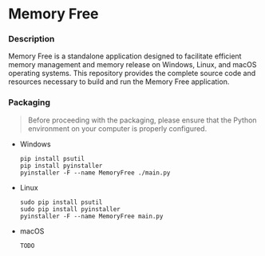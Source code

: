 # Memory Free

### Description
Memory Free is a standalone application designed to facilitate efficient memory management and memory release on Windows, Linux, and macOS operating systems. This repository provides the complete source code and resources necessary to build and run the Memory Free application.

### Packaging

> Before proceeding with the packaging, please ensure that the Python environment on your computer is properly configured.

+ Windows
  ```
  pip install psutil
  pip install pyinstaller
  pyinstaller -F --name MemoryFree ./main.py
  ```

+ Linux
  ```
  sudo pip install psutil
  sudo pip install pyinstaller
  pyinstaller -F --name MemoryFree main.py
  ```

+ macOS
  ```
  TODO
  ```
